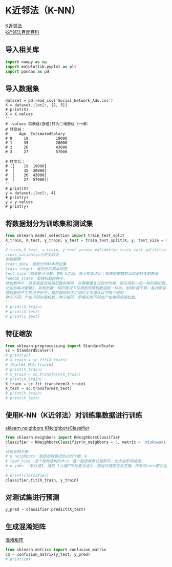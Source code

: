 # K近邻法（K-NN）
[K近邻法](https://www.cnblogs.com/pinard/p/6061661.html)  
[k近邻法百度百科](https://baike.baidu.com/item/k近邻算法/9512781?fr=aladdin)

## 导入相关库
```python
import numpy as np
import matplotlib.pyplot as plt
import pandas as pd
```

## 导入数据集
```
dataset = pd.read_csv('Social_Network_Ads.csv')
X = dataset.iloc[:, [2, 3]]
# print(X)
X = X.values
'''
# .values 将表格(数值)转为二维数组（一维）
# 转变前：
#     Age  EstimatedSalary
# 0     19            19000
# 1     35            20000
# 2     26            43000
# 3     27            57000

# 转变后：
# [[    19  19000]
#  [    35  20000]
#  [    26  43000]
#  [    27  57000]]
'''
# print(X)
y = dataset.iloc[:, 4]
# print(y)
y = y.values
# print(y)
```

## 将数据划分为训练集和测试集
```python
from sklearn.model_selection import train_test_split
X_train, X_test, y_train, y_test = train_test_split(X, y, test_size = 0.25,random_state = 0)
'''
X_train,X_test, y_train, y_test =cross_validation.train_test_split(train_data,train_target,test_size=0.4, random_state=0)
cross_validatio为交叉验证
参数解释：
train_data：被划分的样本特征集
train_target：被划分的样本标签
test_size：如果是浮点数，在0-1之间，表示样本占比；如果是整数的话就是样本的数量
random_state：是随机数的种子。
随机数种子：其实就是该组随机数的编号，在需要重复试验的时候，保证得到一组一样的随机数。
比如你每次都填1，其他参数一样的情况下你得到的随机数组是一样的。但填0或不填，每次都会不一样。
随机数的产生取决于种子，随机数和种子之间的关系遵从以下两个规则：
种子不同，产生不同的随机数；种子相同，即使实例不同也产生相同的随机数。
'''
# print(X_train)
# print(X_test)
# print(y_test)
```

## 特征缩放
```python
from sklearn.preprocessing import StandardScaler
sc = StandardScaler()
# print(sc)
# X_train = sc.fit(X_train)
# 将int64 转为 float64
# print(X_train)
# X_train = sc.transform(X_train)
# print(X_train)
X_train = sc.fit_transform(X_train)
X_test = sc.transform(X_test)
# print(X_train)
# print(X_test)
```

## 使用K-NN（K近邻法）对训练集数据进行训练
[sklearn.neighbors  KNeighborsClassifier](https://scikit-learn.org/stable/modules/generated/sklearn.neighbors.KNeighborsClassifier.html#sklearn.neighbors.KNeighborsClassifier.kneighbors)
```python
from sklearn.neighbors import KNeighborsClassifier
classifier = KNeighborsClassifier(n_neighbors = 5, metric = 'minkowski', p = 2)
'''
详见官网手册
# n_neighbors：就是选取最近的点的个数：k
# leaf_size：这个是构造树的大小，值一般选取默认值即可，太大会影响速度。
# n_jobs ：默认值1，选取-1占据CPU比重会减小，但运行速度也会变慢，所有的core都会运行。
'''
# print(classifier)
classifier.fit(X_train, y_train)
```

## 对测试集进行预测
```python
y_pred = classifier.predict(X_test)
```
## 生成混淆矩阵
[混淆矩阵](https://baike.baidu.com/item/混淆矩阵/10087822?fr=aladdin)
```python
from sklearn.metrics import confusion_matrix
cm = confusion_matrix(y_test, y_pred)
# print(cm)
```


